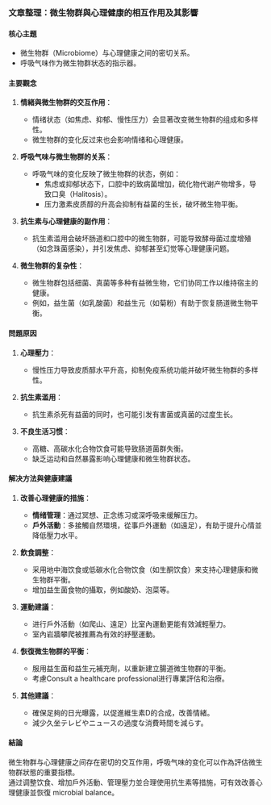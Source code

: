 ### 文章整理：微生物群與心理健康的相互作用及其影響

#### 核心主題  
- 微生物群（Microbiome）与心理健康之间的密切关系。  
- 呼吸气味作为微生物群状态的指示器。  

#### 主要觀念  
1. **情緒與微生物群的交互作用**：  
   - 情绪状态（如焦虑、抑郁、慢性压力）会显著改变微生物群的组成和多样性。  
   - 微生物群的变化反过来也会影响情绪和心理健康。  

2. **呼吸气味与微生物群的关系**：  
   - 呼吸气味的变化反映了微生物群的状态，例如：  
     - 焦虑或抑郁状态下，口腔中的致病菌增加，硫化物代谢产物增多，导致口臭（Halitosis）。  
     - 压力激素皮质醇的升高会抑制有益菌的生长，破坏微生物平衡。  

3. **抗生素与心理健康的副作用**：  
   - 抗生素滥用会破坏肠道和口腔中的微生物群，可能导致酵母菌过度增殖（如念珠菌感染），并引发焦虑、抑郁甚至幻觉等心理健康问题。  

4. **微生物群的复杂性**：  
   - 微生物群包括细菌、真菌等多种有益微生物，它们协同工作以维持宿主的健康。  
   - 例如，益生菌（如乳酸菌）和益生元（如菊粉）有助于恢复肠道微生物平衡。  

#### 問題原因  
1. **心理壓力**：  
   - 慢性压力导致皮质醇水平升高，抑制免疫系统功能并破坏微生物群的多样性。  

2. **抗生素滥用**：  
   - 抗生素杀死有益菌的同时，也可能引发有害菌或真菌的过度生长。  

3. **不良生活习惯**：  
   - 高糖、高碳水化合物饮食可能导致肠道菌群失衡。  
   - 缺乏运动和自然暴露影响心理健康和微生物群状态。  

#### 解决方法與健康建議  
1. **改善心理健康的措施**：  
   - **情绪管理**：通过冥想、正念练习或深呼吸来缓解压力。  
   - **戶外活動**：多接觸自然環境，從事戶外運動（如遠足），有助于提升心情並降低壓力水平。  

2. **飲食調整**：  
   - 采用地中海饮食或低碳水化合物饮食（如生酮饮食）来支持心理健康和微生物群平衡。  
   - 增加益生菌食物的攝取，例如酸奶、泡菜等。  

3. **運動建議**：  
   - 进行戶外活動（如爬山、遠足）比室內運動更能有效減輕壓力。  
   - 室內岩牆攀爬被推薦為有效的紓壓運動。  

4. **恢復微生物群的平衡**：  
   - 服用益生菌和益生元補充劑，以重新建立腸道微生物群的平衡。  
   - 考慮Consult a healthcare professional进行專業評估和治療。  

5. **其他建議**：  
   - 確保足夠的日光曝露，以促進維生素D的合成，改善情緒。  
   - 減少久坐テレビやニュースの過度な消費時間を減らす。  

#### 結論  
微生物群与心理健康之间存在密切的交互作用，呼吸气味的变化可以作為評估微生物群狀態的重要指標。  
通过调整饮食、增加戶外活動、管理壓力並合理使用抗生素等措施，可有效改善心理健康並恢復 microbial balance。